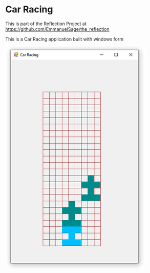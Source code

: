 # Car Racing

This is part of the Reflection Project at https://github.com/EmmanuelSage/the_reflection

This is a Car Racing application built with windows form

![Car Racing image](./carRacing.PNG)